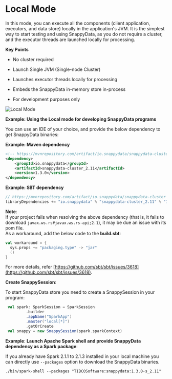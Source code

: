 <a id="localmode"></a>
# Local Mode

In this mode, you can execute all the components (client application, executors, and data store) locally in the application's JVM. It is the simplest way to start testing and using SnappyData, as you do not require a cluster, and the  executor threads are launched locally for processing.

**Key Points**

* No cluster required

* Launch Single JVM (Single-node Cluster)

* Launches executor threads locally for processing

* Embeds the SnappyData in-memory store in-process

* For development purposes only
 
![Local Mode](../Images/SnappyLocalMode.png)

**Example: Using the Local mode for developing SnappyData programs**

You can use an IDE of your choice, and provide the below dependency to get SnappyData binaries:

**Example: Maven dependency**

``` xml
<!-- https://mvnrepository.com/artifact/io.snappydata/snappydata-cluster_2.11 -->
<dependency>
    <groupId>io.snappydata</groupId>
    <artifactId>snappydata-cluster_2.11</artifactId>
    <version>1.3.0</version>
</dependency>
```

**Example: SBT dependency**

``` scala
// https://mvnrepository.com/artifact/io.snappydata/snappydata-cluster_2.11
libraryDependencies += "io.snappydata" % "snappydata-cluster_2.11" % "1.3.0"
```

**Note**:</br>
If your project fails when resolving the above dependency (that is, it fails to download `javax.ws.rs#javax.ws.rs-api;2.1`), it may be due an issue with its pom file. </br>As a workaround, add the below code to the **build.sbt**:

``` scala
val workaround = {
  sys.props += "packaging.type" -> "jar"
  ()
}
```

For more details, refer [https://github.com/sbt/sbt/issues/3618](https://github.com/sbt/sbt/issues/3618).

**Create SnappySession**:

To start SnappyData store you need to create a SnappySession in your program:

``` scala
 val spark: SparkSession = SparkSession
         .builder
         .appName("SparkApp")
         .master("local[*]")
         .getOrCreate
 val snappy = new SnappySession(spark.sparkContext)
```

  
**Example**: **Launch Apache Spark shell and provide SnappyData dependency as a Spark package**:

If you already have Spark 2.1.1 to 2.1.3 installed in your local machine you can directly use `--packages` option to download the SnappyData binaries.

``` shell
./bin/spark-shell --packages "TIBCOSoftware:snappydata:1.3.0-s_2.11"
```
